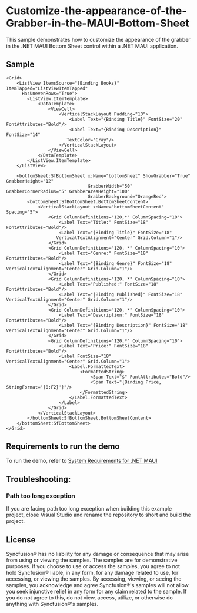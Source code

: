 # Customize-the-appearance-of-the-Grabber-in-the-MAUI-Bottom-Sheet

This sample demonstrates how to customize the appearance of the grabber in the .NET MAUI Bottom Sheet control within a .NET MAUI application.

## Sample

```xaml
<Grid>
    <ListView ItemsSource="{Binding Books}" ItemTapped="ListViewItemTapped"
      HasUnevenRows="True">
        <ListView.ItemTemplate>
            <DataTemplate>
                <ViewCell>
                    <VerticalStackLayout Padding="10">
                        <Label Text="{Binding Title}" FontSize="20" FontAttributes="Bold"/>
                        <Label Text="{Binding Description}" FontSize="14" 
                       TextColor="Gray"/>
                    </VerticalStackLayout>
                </ViewCell>
            </DataTemplate>
        </ListView.ItemTemplate>
    </ListView>

    <bottomSheet:SfBottomSheet x:Name="bottomSheet" ShowGrabber="True" GrabberHeight="12" 
                               GrabberWidth="50" GrabberCornerRadius="5" GrabberAreaHeight="100"
                               GrabberBackground="OrangeRed">
        <bottomSheet:SfBottomSheet.BottomSheetContent>
            <VerticalStackLayout x:Name="bottomSheetContent" Spacing="5">
                <Grid ColumnDefinitions="120,*" ColumnSpacing="10">
                    <Label Text="Title:" FontSize="18" FontAttributes="Bold"/>
                    <Label Text="{Binding Title}" FontSize="18" 
                   VerticalTextAlignment="Center" Grid.Column="1"/>
                </Grid>
                <Grid ColumnDefinitions="120, *" ColumnSpacing="10">
                    <Label Text="Genre:" FontSize="18" FontAttributes="Bold"/>
                    <Label Text="{Binding Genre}" FontSize="18" VerticalTextAlignment="Center" Grid.Column="1"/>
                </Grid>
                <Grid ColumnDefinitions="120, *" ColumnSpacing="10">
                    <Label Text="Published:" FontSize="18" FontAttributes="Bold"/>
                    <Label Text="{Binding Published}" FontSize="18" VerticalTextAlignment="Center" Grid.Column="1"/>
                </Grid>
                <Grid ColumnDefinitions="120, *" ColumnSpacing="10">
                    <Label Text="Description:" FontSize="18" FontAttributes="Bold"/>
                    <Label Text="{Binding Description}" FontSize="18" VerticalTextAlignment="Center" Grid.Column="1"/>
                </Grid>
                <Grid ColumnDefinitions="120,*" ColumnSpacing="10">
                    <Label Text="Price:" FontSize="18" FontAttributes="Bold"/>
                    <Label FontSize="18" VerticalTextAlignment="Center" Grid.Column="1">
                        <Label.FormattedText>
                            <FormattedString>
                                <Span Text="$" FontAttributes="Bold"/>
                                <Span Text="{Binding Price, StringFormat='{0:F2}'}"/>
                            </FormattedString>
                        </Label.FormattedText>
                    </Label>
                </Grid>
            </VerticalStackLayout>
        </bottomSheet:SfBottomSheet.BottomSheetContent>
    </bottomSheet:SfBottomSheet>
</Grid>
```

## Requirements to run the demo

To run the demo, refer to [System Requirements for .NET MAUI](https://help.syncfusion.com/maui/system-requirements)

## Troubleshooting:
### Path too long exception

If you are facing path too long exception when building this example project, close Visual Studio and rename the repository to short and build the project.

## License

Syncfusion® has no liability for any damage or consequence that may arise from using or viewing the samples. The samples are for demonstrative purposes. If you choose to use or access the samples, you agree to not hold Syncfusion® liable, in any form, for any damage related to use, for accessing, or viewing the samples. By accessing, viewing, or seeing the samples, you acknowledge and agree Syncfusion®'s samples will not allow you seek injunctive relief in any form for any claim related to the sample. If you do not agree to this, do not view, access, utilize, or otherwise do anything with Syncfusion®'s samples.


